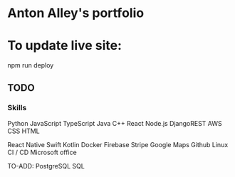 # Anton Alley's portfolio


# To update live site:
npm run deploy







## TODO

### Skills
Python
JavaScript
TypeScript
Java
C++
React
Node.js
DjangoREST
AWS
CSS
HTML

React Native
Swift
Kotlin
Docker
Firebase
Stripe
Google Maps
Github
Linux
CI / CD
Microsoft office


TO-ADD: 
PostgreSQL
SQL

###

